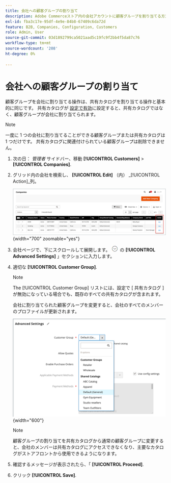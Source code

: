 ```yaml
---
title: 会社への顧客グループの割り当て
description: Adobe Commerceストア内の会社アカウントに顧客グループを割り当てる方法について説明します。
exl-id: fba3c17e-95df-4e9e-84b8-67409c6da72d
feature: B2B, Companies, Configuration, Customers
role: Admin, User
source-git-commit: 03d1892799ca5021aad5c19fc9f2bb4f5da87c76
workflow-type: tm+mt
source-wordcount: '208'
ht-degree: 0%

---
```


# 会社への顧客グループの割り当て

顧客グループを会社に割り当てる操作は、共有カタログを割り当てる操作と基本的に同じです。 共有カタログが [設定で有効](enable-basic-features.md)に設定すると、共有カタログではなく、顧客グループが会社に割り当てられます。

>[!NOTE]
>
> 一度に 1 つの会社に割り当てることができる顧客グループまたは共有カタログは 1 つだけです。 共有カタログに関連付けられている顧客グループは削除できません。

1. 次の日： _管理者_ サイドバー、移動 **[!UICONTROL Customers]** > **[!UICONTROL Companies]**.

1. グリッド内の会社を検索し、 **[!UICONTROL Edit]** （内） _[!UICONTROL Action]_列。

   ![会社を編集](./assets/companies-grid-edit.png){width="700" zoomable="yes"}

1. 会社ページで、下にスクロールして展開します。 ![拡張セレクター](../assets/icon-display-expand.png) の **[!UICONTROL Advanced Settings]** 」セクションに入力します。

1. 適切な **[!UICONTROL Customer Group]**.

   >[!NOTE]
   >
   >The [!UICONTROL Customer Group] リストには、設定で [ 共有カタログ ] が無効になっている場合でも、既存のすべての共有カタログが含まれます。

   会社に割り当てられた顧客グループを変更すると、会社のすべてのメンバーのプロファイルが更新されます。

   ![顧客グループまたは共有カタログを変更](./assets/company-advanced-settings-customer-group-admin.png){width="600"}

   >[!NOTE]
   >
   >顧客グループの割り当てを共有カタログから通常の顧客グループに変更すると、会社のメンバーは共有カタログにアクセスできなくなり、主要なカタログがストアフロントから使用できるようになります。

1. 確認するメッセージが表示されたら、「 **[!UICONTROL Proceed]**.

1. クリック **[!UICONTROL Save]**.
